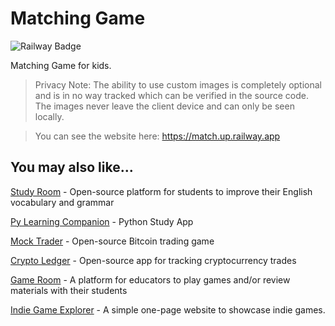 # Matching Game

![Railway Badge](https://img.shields.io/badge/deployment-railway-purple)

Matching Game for kids.

>Privacy Note: The ability to use custom images is completely optional and is in no way tracked which can be verified in the source code. The images never leave the client device and can only be seen locally.

>You can see the website here: https://match.up.railway.app

## You may also like...

[Study Room](https://github.com/TMDStudios/StudyRoom 'Study Room') - Open-source platform for students to improve their English vocabulary and grammar

[Py Learning Companion](https://play.google.com/store/apps/details?id=com.tmdstudios.python 'Py Learning Companion') - Python Study App

[Mock Trader](https://github.com/TMDStudios/MockTrader 'Mock Trader') - Open-source Bitcoin trading game

[Crypto Ledger](https://play.google.com/store/apps/details?id=com.tmdstudios.cryptoledgerkotlin 'Crypto Ledger') - Open-source app for tracking cryptocurrency trades

[Game Room](https://github.com/TMDStudios/GameRoom 'Game Room') - A platform for educators to play games and/or review materials with their students

[Indie Game Explorer](https://ige.up.railway.app 'Indie Game Explorer') - A simple one-page website to showcase indie games.
